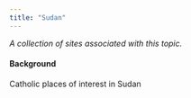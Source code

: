 ```yaml
---
title: "Sudan"
---
```



*A collection of sites associated with this topic.*

#### Background

Catholic places of interest in Sudan


